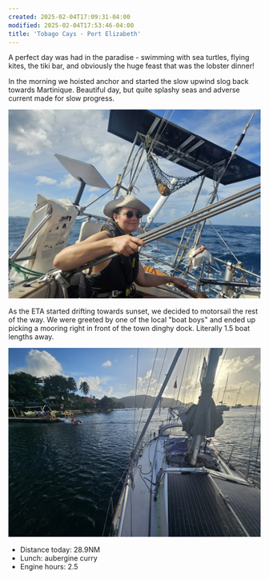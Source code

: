 ```yaml
---
created: 2025-02-04T17:09:31-04:00
modified: 2025-02-04T17:53:46-04:00
title: 'Tobago Cays - Port Elizabeth'
---
```


A perfect day was had in the paradise - swimming with sea turtles, flying kites, the tiki bar, and obviously the huge feast that was the lobster dinner!

In the morning we hoisted anchor and started the slow upwind slog back towards Martinique. Beautiful day, but quite splashy seas and adverse current made for slow progress.

![Image](../2025/e3086da848eeb3dc868639ff66f92703.jpg)

As the ETA started drifting towards sunset, we decided to motorsail the rest of the way. We were greeted by one of the local "boat boys" and ended up picking a mooring right in front of the town dinghy dock. Literally 1.5 boat lengths away.

![Image](../2025/07bc516edd78fda81985de4a49a02299.jpg)

* Distance today: 28.9NM
* Lunch: aubergine curry
* Engine hours: 2.5
